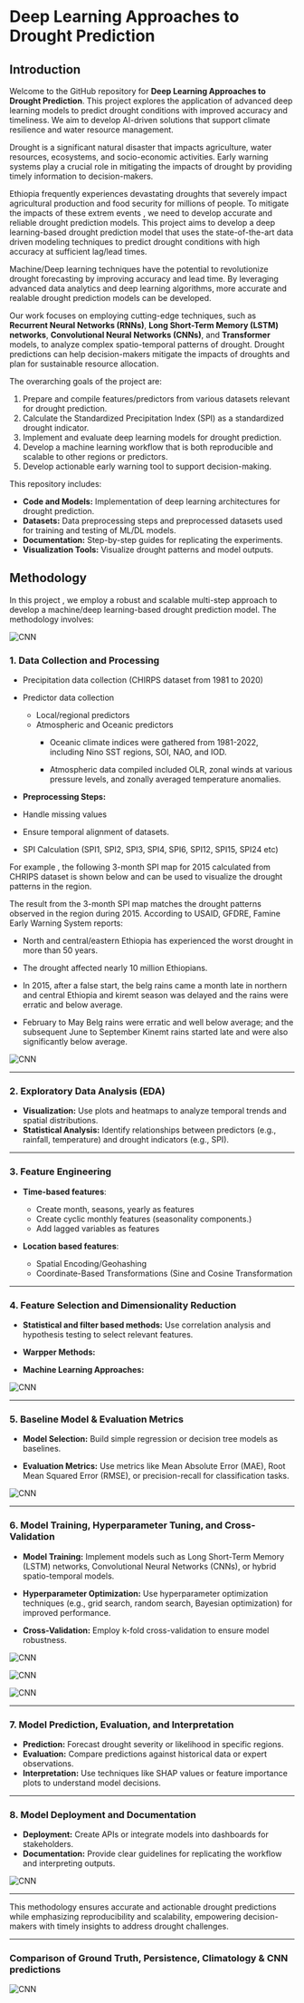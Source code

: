 Deep Learning Approaches to Drought Prediction
==============================

## **Introduction**

<p style='text-align: justify;'>

Welcome to the GitHub repository for **Deep Learning Approaches to Drought Prediction**. This project explores the application of advanced deep learning models to predict drought conditions with improved accuracy and timeliness.  We aim to develop AI-driven solutions that support climate resilience and water resource management.

Drought is a significant natural disaster that impacts agriculture, water resources, ecosystems, and socio-economic activities. Early warning systems play a crucial role in mitigating the impacts of drought by providing timely information to decision-makers. 

Ethiopia frequently experiences devastating droughts that severely impact agricultural production and food security for millions of people. To mitigate the impacts of these extrem events , we need to develop accurate and reliable drought prediction models. This project aims to develop a deep learning-based drought prediction model that uses the state-of-the-art data driven modeling techniques to predict drought conditions with high accuracy at sufficient lag/lead times.

Machine/Deep learning techniques have the potential to revolutionize drought forecasting by improving accuracy and lead time. By leveraging advanced data analytics and deep learning algorithms, more accurate and realable drought prediction models can be developed.

Our work focuses on employing cutting-edge techniques, such as **Recurrent Neural Networks (RNNs)**, **Long Short-Term Memory (LSTM) networks**, **Convolutional Neural Networks (CNNs)**, and **Transformer** models, to analyze complex spatio-temporal patterns of drought. Drought predictions can help decision-makers mitigate the impacts of droughts and plan for sustainable resource allocation.

</p>

<p style='text-align: justify;'>

The overarching goals of the project are:  
1. Prepare and compile features/predictors from various datasets relevant for drought prediction.  
2. Calculate the Standardized Precipitation Index (SPI) as a standardized drought indicator.  
3. Implement and evaluate deep learning models for drought prediction.   
4. Develop a machine learning workflow that is both reproducible and scalable to other regions or predictors. 
5. Develop actionable early warning tool to support decision-making.    

This repository includes:
- **Code and Models:** Implementation of deep learning architectures for drought prediction.
- **Datasets:** Data preprocessing steps and preprocessed datasets used for training and testing of ML/DL models.
- **Documentation:** Step-by-step guides for replicating the experiments.
- **Visualization Tools:** Visualize drought patterns and model outputs.
</p>


## Methodology

In this project , we employ a robust and scalable  multi-step approach to develop a machine/deep learning-based drought prediction model. The methodology involves:

![CNN](./image/wirkflow3.png)

### **1. Data Collection and Processing**
- Precipitation data collection (CHIRPS dataset from 1981 to 2020)
- Predictor data collection 
    - Local/regional predictors 
    - Atmospheric and Oceanic predictors 
        - Oceanic climate indices were gathered from 1981-2022, including Nino SST regions, SOI, NAO, and IOD.
        
        - Atmospheric data compiled included OLR, zonal winds at various pressure levels, and zonally averaged temperature anomalies.

- **Preprocessing Steps:** 
- Handle missing values 
- Ensure temporal alignment of datasets.
- SPI Calculation (SPI1, SPI2, SPI3, SPI4, SPI6, SPI12, SPI15, SPI24 etc)

For example , the following 3-month SPI map for 2015 calculated from CHRIPS dataset is shown below and can be used to visualize the drought patterns in the region.

The result from the 3-month SPI map matches the drought patterns observed in the region during 2015. According to USAID, GFDRE, Famine Early Warning System reports:

- North and central/eastern Ethiopia has experienced the worst drought in more than 50 years.  
- The drought affected nearly 10 million Ethiopians.

- In 2015, after a false start, the belg rains came a month late in northern and central Ethiopia and kiremt season was delayed and the rains were erratic and below average.  

- February to May Belg rains were erratic and well below average; and the subsequent June to September Kinemt rains started late and were also significantly below average.    

![CNN](./image/spi3-2015.png)

---

### **2. Exploratory Data Analysis (EDA)**
- **Visualization:** Use plots and heatmaps to analyze temporal trends and spatial distributions.
- **Statistical Analysis:** Identify relationships between predictors (e.g., rainfall, temperature) and drought indicators (e.g., SPI).

---

### **3. Feature Engineering**

- **Time-based features**:
    - Create month, seasons, yearly as features 
    - Create cyclic monthly features (seasonality components.)
    - Add lagged variables as features 

- **Location based features**: 
  - Spatial Encoding/Geohashing
  - Coordinate-Based Transformations (Sine and Cosine Transformation

---

### **4. Feature Selection and Dimensionality Reduction**

- **Statistical and filter based methods:** Use correlation analysis and hypothesis testing to select relevant features.

- **Warpper Methods:** 

- **Machine Learning Approaches:** 

![CNN](./image/feature_selection.png)

---

### **5. Baseline Model & Evaluation Metrics**
- **Model Selection:** Build simple regression or decision tree models as baselines.

- **Evaluation Metrics:** Use metrics like Mean Absolute Error (MAE), Root Mean Squared Error (RMSE), or precision-recall for classification tasks.

![CNN](./image/bas_eval.png)

---

### **6. Model Training, Hyperparameter Tuning, and Cross-Validation**

- **Model Training:** Implement models such as Long Short-Term Memory (LSTM) networks, Convolutional Neural Networks (CNNs), or hybrid spatio-temporal models.

- **Hyperparameter Optimization:** Use hyperparameter optimization techniques (e.g., grid search, random search, Bayesian optimization) for improved performance.

- **Cross-Validation:** Employ k-fold cross-validation to ensure model robustness.

![CNN](./image/ml_models.png)


![CNN](./image/ml_models1.png)


![CNN](./image/dl_method.png)

---

### **7. Model Prediction, Evaluation, and Interpretation**  

- **Prediction:** Forecast drought severity or likelihood in specific regions.
- **Evaluation:** Compare predictions against historical data or expert observations.
- **Interpretation:** Use techniques like SHAP values or feature importance plots to understand model decisions.

---

### **8. Model Deployment and Documentation**
- **Deployment:** Create APIs or integrate models into dashboards for stakeholders.
- **Documentation:** Provide clear guidelines for replicating the workflow and interpreting outputs.

![CNN](./image/dep_doc2.png)

---

This methodology ensures accurate and actionable drought predictions while emphasizing reproducibility and scalability, empowering decision-makers with timely insights to address drought challenges.


---


### Comparison of Ground Truth, Persistence, Climatology & CNN predictions

![CNN](./image/cnn-predicted.png)
